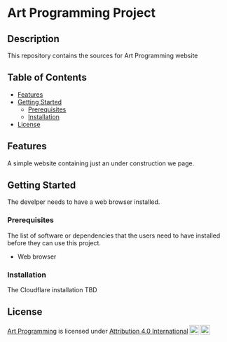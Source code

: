 # Art Programming Project

## Description

This repository contains the sources for Art Programming website

## Table of Contents

- [Features](#features)
- [Getting Started](#getting-started)
  - [Prerequisites](#prerequisites)
  - [Installation](#installation)
- [License](#license)

## Features

A simple website containing just an under construction we page.

## Getting Started

The develper needs to have a web browser installed.

### Prerequisites

The list of software or dependencies that the users need to have installed before they can use this project.

- Web browser

### Installation

The Cloudflare installation TBD

## License

<p xmlns:cc="http://creativecommons.org/ns#" xmlns:dct="http://purl.org/dc/terms/"><a property="dct:title" rel="cc:attributionURL" href="https://artprogramming.com">Art Programming</a> is licensed under <a href="http://creativecommons.org/licenses/by/4.0/?ref=chooser-v1" target="_blank" rel="license noopener noreferrer" style="display:inline-block;">Attribution 4.0 International<img style="height:22px!important;margin-left:3px;vertical-align:text-bottom;" src="https://mirrors.creativecommons.org/presskit/icons/cc.svg?ref=chooser-v1"><img style="height:22px!important;margin-left:3px;vertical-align:text-bottom;" src="https://mirrors.creativecommons.org/presskit/icons/by.svg?ref=chooser-v1"></a></p>
